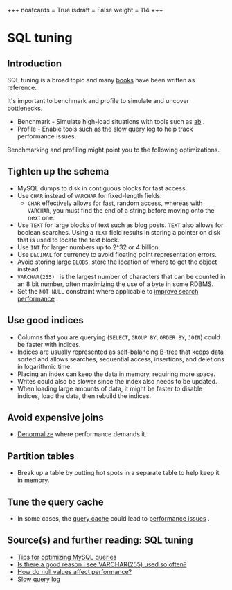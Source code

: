 +++
noatcards = True
isdraft = False
weight = 114
+++

# SQL tuning

## Introduction

SQL tuning is a broad topic and many [books](https://www.amazon.com/s/ref=nb_sb_noss_2?url=search-alias%3Daps&field-keywords=sql+tuning)  have been written as reference.

It's important to benchmark and profile to simulate and uncover bottlenecks.

- Benchmark - Simulate high-load situations with tools such as [ab](http://httpd.apache.org/docs/2.2/programs/ab.html) .
- Profile - Enable tools such as the [slow query log](http://dev.mysql.com/doc/refman/5.7/en/slow-query-log.html)  to help track performance issues.

Benchmarking and profiling might point you to the following optimizations.

## Tighten up the schema

- MySQL dumps to disk in contiguous blocks for fast access.
- Use `CHAR` instead of `VARCHAR` for fixed-length fields.
    - `CHAR` effectively allows for fast, random access, whereas with `VARCHAR`, you must find the end of a string before moving onto the next one.
- Use `TEXT` for large blocks of text such as blog posts. `TEXT` also allows for boolean searches. Using a `TEXT` field results in storing a pointer on disk that is used to locate the text block.
- Use `INT` for larger numbers up to 2^32 or 4 billion.
- Use `DECIMAL` for currency to avoid floating point representation errors.
- Avoid storing large `BLOBS`, store the location of where to get the object instead.
- `VARCHAR(255) ` is the largest number of characters that can be counted in an 8 bit number, often maximizing the use of a byte in some RDBMS.
- Set the `NOT NULL` constraint where applicable to [improve search performance](http://stackoverflow.com/questions/1017239/how-do-null-values-affect-performance-in-a-database-search) .

## Use good indices

- Columns that you are querying (`SELECT`, `GROUP BY`, `ORDER BY`, `JOIN`) could be faster with indices.
- Indices are usually represented as self-balancing [B-tree](https://en.wikipedia.org/wiki/B-tree)  that keeps data sorted and allows searches, sequential access, insertions, and deletions in logarithmic time.
- Placing an index can keep the data in memory, requiring more space.
- Writes could also be slower since the index also needs to be updated.
- When loading large amounts of data, it might be faster to disable indices, load the data, then rebuild the indices.

## Avoid expensive joins

- [Denormalize](https://github.com/donnemartin/system-design-primer#denormalization)  where performance demands it.

## Partition tables

- Break up a table by putting hot spots in a separate table to help keep it in memory.

## Tune the query cache

- In some cases, the [query cache](http://dev.mysql.com/doc/refman/5.7/en/query-cache)  could lead to [performance issues](https://www.percona.com/blog/2014/01/28/10-mysql-performance-tuning-settings-after-installation/) .

## Source(s) and further reading: SQL tuning

- [Tips for optimizing MySQL queries](http://20bits.com/article/10-tips-for-optimizing-mysql-queries-that-dont-suck) 
- [Is there a good reason i see VARCHAR(255) used so often?](http://stackoverflow.com/questions/1217466/is-there-a-good-reason-i-see-varchar255-used-so-often-as-opposed-to-another-l) 
- [How do null values affect performance?](http://stackoverflow.com/questions/1017239/how-do-null-values-affect-performance-in-a-database-search) 
- [Slow query log](http://dev.mysql.com/doc/refman/5.7/en/slow-query-log.html) 